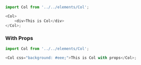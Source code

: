 ```js
import Col from '../../elements/Col';

<Col>
	<div>This is Col</div>
</Col>;
```

### With Props

```js
import Col from '../../elements/Col';

<Col css="background: #eee;">This is Col with props</Col>;
```
